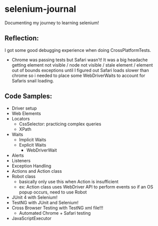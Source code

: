 # selenium-journal
Documenting my journey to learning selenium!

## Reflection:
I got some good debugging experience when doing CrossPlatformTests. 
 - Chrome was passing tests but Safari wasn't! It was a big headache getting element not visible / node not visible / stale element / element out of bounds exceptions until I figured out Safari loads slower than chrome so i needed to place some WebDriverWaits to account for Safaris snail loading. 

## Code Samples:
 - Driver setup
 - Web Elements
 - Locators
   - CssSelector: practicing complex queries 
   - XPath
 - Waits
   - Implicit Waits
   - Explicit Waits
     - WebDriverWait
 - Alerts
 - Listeners
 - Exception Handling
 - Actions and Action class 
 - Robot class
   - basically only use this when Action is insufficient 
   - ex: Action class uses WebDriver API to perform events so if an OS popup occurs, need to use Robot
 - JUnit 4 with Selenium!
 - TestNG with JUnit and Selenium!
 - Cross Browser Testing with TestNG xml file!!!
   - Automated Chrome + Safari testing 
 - JavaScriptExecutor
